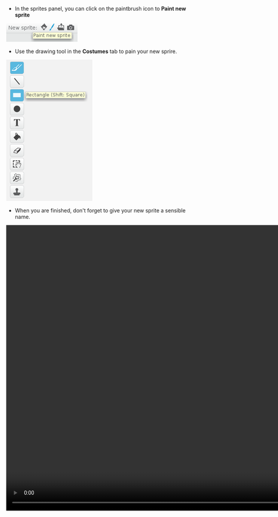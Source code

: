 - In the sprites panel, you can click on the paintbrush icon to **Paint new sprite**

![new_sprite](images/new_sprite.png)

- Use the drawing tool in the **Costumes** tab to pain your new sprire.

![paint_tools](images/paint_tools.png)

- When you are finished, don't forget to give your new sprite a sensible name.

<video width="1024" height="768" controls>
<source src="images/screencast.webm" type="video/webm">
Your browser does not support WebM video, try FireFox or Chrome
</video>
